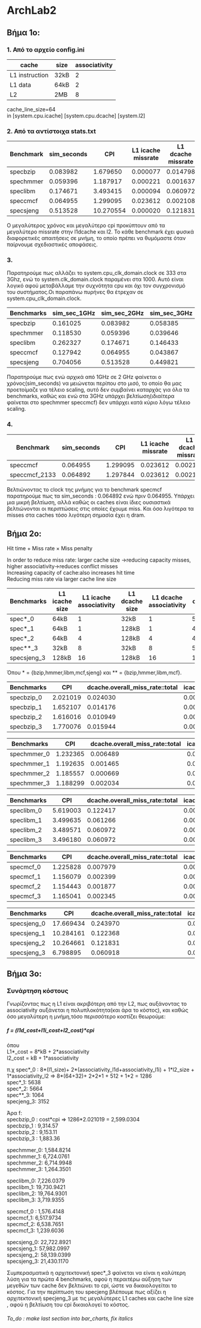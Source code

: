 # ArchLab2

## Βήμα 1ο:
### 1. Από το αρχείο config.ini
|cache | size | associativity |
| ---- | ---- | ------------- |
|L1 instruction |32kB |2 | 
|L1 data |64kB |2|   
|L2 |2MB|8|
 
cache_line_size=64  
in [system.cpu.icache] [system.cpu.dcache] [system.l2]

### 2. Από τα αντίστοιχα stats.txt

|Benchmark |	sim_seconds	| CPI	| L1 icache missrate	| L1 dcache missrate	| L2 cache missrate |
|--------- | ----------- | --- | ------------------ | ------------------ | ----------------- |
|specbzip | 0.083982|1.679650|0.000077| 0.014798| 0.282163 |
|spechmmer|0.059396 |1.187917 |0.000221|0.001637|0.077760|
|speclibm |0.174671|3.493415|0.000094|0.060972|0.999944|
|speccmcf|0.064955 |1.299095|0.023612|0.002108|0.055046|
|specsjeng|0.513528|10.270554|0.000020|0.121831|0.999972|



Ο μεγαλύτερος χρόνος και μεγαλύτερο cpi προκύπτουν από τα μεγαλύτερο missrate στην l1dcache και l2. Το κάθε benchmark έχει φυσικά διαφορετικές απαιτήσεις σε μνήμη, το οποίο πρέπει να θυμόμαστε όταν παίρνουμε σχεδιαστικές αποφάσεις.

### 3. 

Παρατηρούμε πως αλλάζει το system.cpu_clk_domain.clock σε 333 στα 3Ghz, ενώ το system.clk_domain.clock παραμένει στα 1000. Αυτό είναι λογικό αφού μεταβάλλαμε την συχνότητα cpu και όχι τον συγχρονισμό του συστήματος.Οι παραπάνω πυρήνες θα έτρεχαν σε system.cpu_clk_domain.clock.

|Benchmarks | sim_sec_1GHz | sim_sec_2GHz | sim_sec_3GHz |
|---------- | ---- | ---- | ---- |
|specbzip| 0.161025 | 0.083982|0.058385|
|spechmmer|0.118530 | 0.059396| 0.039646|
|speclibm|0.262327 |0.174671| 0.146433|
|speccmcf| 0.127942 |0.064955|0.043867|
|specsjeng|0.704056 |0.513528 |0.449821|

Παρατηρούμε πως ενώ αρχικά από 1GHz σε 2 GHz φαίνεται ο χρόνος(sim_seconds) να μειώνεται περίπου στο μισό, το οποίο θα μας προετοίμαζε για τέλειο scaling, αυτό δεν συμβαίνει καταρχάς για όλα τα benchmarks, καθώς και ενώ στα 3GHz υπάρχει βελτίωση(ιδιαίτερα φαίνεται στο spechmmer speccmcf) δεν υπάρχει κατά κύριο λόγω τέλειο scaling. 

### 4.

|Benchmark |	sim_seconds	| CPI	| L1 icache missrate	| L1 dcache missrate	| L2 cache missrate |
|--------- | ----------- | --- | ------------------ | ------------------ | ----------------- |
|speccmcf|0.064955 |1.299095|0.023612|0.002108|0.055046|
speccmcf_2133|0.064892 |1.297844|0.023612|0.002108|0.055046|

Βελτιώνοντας το clock της μνήμης για το benchmark specmcf παρατηρούμε πως τα sim_seconds :  0.064892 ενώ πριν  0.064955. Υπάρχει μια μικρή βελτίωση, αλλά καθώς οι caches είναι ίδιες ουσιαστικά βελτιώνονται οι περιπτώσεις στις οποίες έχουμε miss. Και όσο λιγότερα τα misses στα caches τόσο λιγότερη σημασία έχει η dram.


## Βήμα 2ο:

Hit time + Miss rate × Miss penalty

In order to reduce miss rate: larger cache size ->reducing capacity misses, higher associativity->reduces conflict misses  
Increasing capacity of cache:also increases hit time  
Reducing miss rate via larger cache line size  



|Benchmarks|L1 icache size|L1 icache associativity| L1 dcache size|L1 dcache associativity|L2 cache size|L2 cache associativity| cache line size|
|--|--|--|--|--|--|--|--|
|spec*_0|64kB|1|32kB|1|512kB|2|32|
|spec*_1|64kB|1|128kB|1|4MB|2|64|
|spec*_2|64kB|4|128kB|4|4MB|16|64|
|spec**_3|32kB|8|32kB|8|512kB|8|64|
|specsjeng_3|128kB|16|128kB|16|1MB|16|128|

Όπου * = {bzip,hmmer,libm,mcf,sjeng} και ** = {bzip,hmmer,libm,mcf}.

  
|Benchmarks	|CPI	|dcache.overall_miss_rate::total|icache.overall_miss_rate::total	|l2.overall_miss_rate::total|
|---------- |----|------------------------------------------|--------------------------------------------|----------|
|specbzip_0	|2.021019	|0.024030|	0.000089|	0.399687|
|specbzip_1	|1.652107	|0.014176|	0.000078|	0.265281|
|specbzip_2	|1.616016 |0.010949|	0.000070|	0.351744|
|specbzip_3 |1.770076 |0.015944| 0.000070| 0.359072|

|Benchmarks	|CPI	|dcache.overall_miss_rate::total|	icache.overall_miss_rate::total	|l2.overall_miss_rate::total|
|--|--|--|--|--|
|spechmmer_0|	1.232365|	0.006489|	0.000421|	0.037090|
|spechmmer_1|	1.192635|	0.001465|	0.000402|	0.081824|
|spechmmer_2|	1.185557|	0.000669|	0.000083|	0.207342|
|spechmmer_3| 1.188299| 0.002034| 0.000090| 0.064058|


|Benchmarks	|CPI	|dcache.overall_miss_rate::total|icache.overall_miss_rate::total	|l2.overall_miss_rate::total|
|--|--|--|--|--|
|speclibm_0 |5.619003|	0.122417|	0.000090|	0.994137|
|speclibm_1	|3.499635|0.061266	|0.000097|	0.993145|
|speclibm_2	|3.489571|0.060972	|0.000085|	0.999979|
|speclibm_3 |3.496180|0.060972|0.000085| 0.999979|

|Benchmarks	|CPI	|dcache.overall_miss_rate::total|icache.overall_miss_rate::total	|l2.overall_miss_rate::total|
|--|--|--|--|--|
|specmcf_0|	1.225828|	0.007979|	0.000048	|0.340802|
|specmcf_1|1.156079 |	0.002399|	0.000042	|0.614935|
|specmcf_2|1.154443 |0.001877	|0.000018	 |0.789452|
|specmcf_3|1.165041 |0.002345 |0.000018 |0.768573|

|Benchmarks	|CPI	|dcache.overall_miss_rate::total|icache.overall_miss_rate::total	|l2.overall_miss_rate::total|
|--|--|--|--|--|
|specsjeng_0	|17.669434|	0.243970|	0.000023	|0.997409|
|specsjeng_1	|10.284161|	0.122368	|0.000020|	0.991255|
|specsjeng_2	|10.264661	|0.121831	|0.000019	|0.999986|
|specsjeng_3 |6.798895| 0.060918|0.000013| 0.999978|


## Βήμα 3ο:
### Συνάρτηση κόστους

Γνωρίζοντας πως η L1 είναι ακριβότερη από την L2, πως αυξάνοντας το associativity αυξάνεται η πολυπλοκότητα(και άρα το κόστος), και καθώς όσο μεγαλύτερη η μνήμη,τόσο περισσότερο κοστίζει θεωρούμε:
##### f = (l1d_cost+l1i_cost+l2_cost)*cpi  
όπου  
L1*\_cost = 8\*kB + 2\*associativity  
l2_cost = kB + 1\*associativity  

π.χ
spec*\_0 : 8*(l1_size)+ 2*(associativity_l1d+associativity_l1i) + 1\*l2_size + 1\*associativity_l2  => 8*(64+32)+ 2\*2\*1 + 512 + 1\*2 = 1286  
spec*\_1: 5638  
spec*\_2: 5664  
spec**\_3: 1064  
specjeng_3: 3152

Άρα f:  
specbzip_0 : cost\*cpi => 1286\*2.021019 = 2,599.0304  
specbzip_1 : 9,314.57  
specbzip_2 : 9,153.11  
specbzip_3 : 1,883.36  

spechmmer_0: 1,584.8214  
spechmmer_1: 6,724.0761  
spechmmer_2: 6,714.9948  
spechmmer_3: 1,264.3501  

speclibm_0: 7,226.0379  
speclibm_1: 19,730.9421  
speclibm_2: 19,764.9301  
speclibm_3: 3,719.9355  

specmcf_0 : 1,576.4148  
specmcf_1: 6,517.9734  
specmcf_2: 6,538.7651  
specmcf_3: 1,239.6036  

specsjeng_0: 22,722.8921  
specsjeng_1: 57,982.0997  
specsjeng_2: 58,139.0399  
specsjeng_3: 21,430.1170  

Συμπερασματικά η αρχιτεκτονική spec*\_3 φαίνεται να είναι η καλύτερη λύση για τα πρώτα 4 benchmarks, αφού η περαιτέρω αύξηση των μεγεθών των cache δεν βελτιώνει το cpi, ώστε να δικαιολογείται το κόστος. Για την περίπτωση του specjeng βλέπουμε πως αξίζει η αρχιτεκτονική specjeng_3 με τις μεγαλύτερες L1 caches και cache line size , αφού η βελτίωση του cpi δικαιολογεί το κόστος. 

###### To_do : make last section into bar_charts, fix italics

